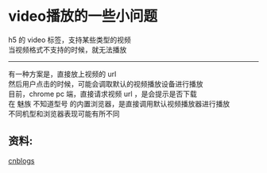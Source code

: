 # video播放的一些小问题
h5 的 video 标签，支持某些类型的视频 <br>
当视频格式不支持的时候，就无法播放 <br>

---

有一种方案是，直接放上视频的 url <br>
然后用户点击的时候，可能会调取默认的视频播放设备进行播放 <br>
目前，chrome pc 端，直接请求视频 url ，是会提示是否下载 <br>
在 魅族 不知道型号 的内置浏览器，是直接调用默认视频播放器进行播放 <br>
不同机型和浏览器表现可能有所不同 <br>

## 资料:
[cnblogs](https://www.cnblogs.com/Kevin-Zhao/articles/5065865.html)
